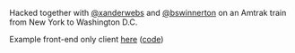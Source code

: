 Hacked together with [@xanderwebs](https://github.com/xanderwebs) and [@bswinnerton](https://github.com/bswinnerton) on an Amtrak train from New York to Washington D.C.

Example front-end only client [here](http://adrianbautista.com/baas) ([code](https://github.com/adrianbautista/baas/tree/gh-pages))
